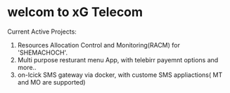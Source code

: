 # welcom to xG Telecom

Current Active Projects:
 1. Resources Allocation Control and Monitoring(RACM) for 'SHEMACHOCH'.
 2. Multi purpose resturant menu App, with telebirr payemnt options and more..
 3. on-lcick SMS gateway via docker, with custome SMS appliactions( MT and MO are supported)
